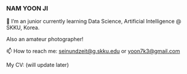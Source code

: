 ### NAM YOON JI 

🌱 I’m an junior currently learning Data Science, Artificial Intelligence @ SKKU, Korea. 

   Also an amateur photographer! 


📫 How to reach me: seinundzeit@g.skku.edu  or yoon7k3@gmail.com

My CV: (will update later) 


<!--
**NamYoonJi/NamYoonJi** is a ✨ _special_ ✨ repository because its `README.md` (this file) appears on your GitHub profile.

Here are some ideas to get you started:

- 🔭 I’m currently working on ...
- 🌱 I’m currently learning ...
- 👯 I’m looking to collaborate on ...
- 🤔 I’m looking for help with ...
- 💬 Ask me about ...
- 📫 How to reach me: ...
- 😄 Pronouns: ...
- ⚡ Fun fact: ...
-->
